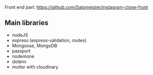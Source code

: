 Front end part: https://github.com/Satomeister/instagram-clone-front

## Main libraries
  - nodeJS
  - express (express-validation, routes)
  - Mongoose, MongoDB
  - passport
  - nodemone
  - dotenv
  - multer with cloudinary
